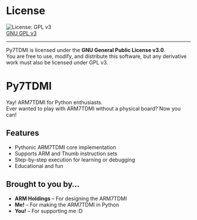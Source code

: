 # License

![License: GPL v3](https://img.shields.io/badge/License-GPLv3-red.svg)  
[GNU GPL v3](https://www.gnu.org/licenses/gpl-3.0)

---

Py7TDMI is licensed under the **GNU General Public License v3.0**.  
You are free to use, modify, and distribute this software, but any derivative work must also be licensed under GPL v3.

# Py7TDMI
Yay! ARM7TDMI for Python enthusiasts.  
Ever wanted to play with ARM7TDMI without a physical board? Now you can!

## Features
- Pythonic ARM7TDMI core implementation  
- Supports ARM and Thumb instruction sets  
- Step-by-step execution for learning or debugging  
- Educational and fun

## Brought to you by…
- **ARM Holdings** – For designing the ARM7TDMI  
- **Me!** – For making the ARM7TDMI in Python  
- **You!** – For supporting me :D
